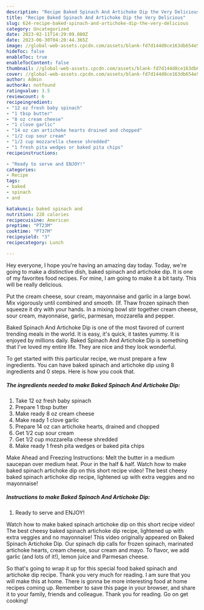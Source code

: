 ```yaml
---
description: "Recipe Baked Spinach And Artichoke Dip the Very Delicious"
title: "Recipe Baked Spinach And Artichoke Dip the Very Delicious"
slug: 624-recipe-baked-spinach-and-artichoke-dip-the-very-delicious
category: Uncategorized
date: 2023-02-11T14:29:09.080Z
date: 2023-06-30T04:20:44.365Z
image: //global-web-assets.cpcdn.com/assets/blank-fd7d144d8ce163db654e5a02c40b08a2775adb7897d16e4062681dc7e1b2800f.png
hideToc: false
enableToc: true
enableTocContent: false
thumbnail: //global-web-assets.cpcdn.com/assets/blank-fd7d144d8ce163db654e5a02c40b08a2775adb7897d16e4062681dc7e1b2800f.png
cover: //global-web-assets.cpcdn.com/assets/blank-fd7d144d8ce163db654e5a02c40b08a2775adb7897d16e4062681dc7e1b2800f.png
author: Admin
authorAv: notfound
ratingvalue: 3.5
reviewcount: 6
recipeingredient:
- "12 oz fresh baby spinach"
- "1 tbsp butter"
- "8 oz cream cheese"
- "1 clove garlic"
- "14 oz can artichoke hearts drained and chopped"
- "1/2 cup sour cream"
- "1/2 cup mozzarella cheese shredded"
- "1 fresh pita wedges or baked pita chips"
recipeinstructions:

- "Ready to serve and ENJOY!"
categories:
- Recipe
tags:
- baked
- spinach
- and

katakunci: baked spinach and 
nutrition: 228 calories
recipecuisine: American
preptime: "PT23M"
cooktime: "PT37M"
recipeyield: "3"
recipecategory: Lunch

---
```



Hey everyone, I hope you're having an amazing day today. Today, we're going to make a distinctive dish, baked spinach and artichoke dip. It is one of my favorites food recipes. For mine, I am going to make it a bit tasty. This will be really delicious.

Put the cream cheese, sour cream, mayonnaise and garlic in a large bowl. Mix vigorously until combined and smooth. (If. Thaw frozen spinach then squeeze it dry with your hands. In a mixing bowl stir together cream cheese, sour cream, mayonnaise, garlic, parmesan, mozzarella and pepper.

Baked Spinach And Artichoke Dip is one of the most favored of current trending meals in the world. It is easy, it's quick, it tastes yummy. It is enjoyed by millions daily. Baked Spinach And Artichoke Dip is something that I've loved my entire life. They are nice and they look wonderful.


To get started with this particular recipe, we must prepare a few ingredients. You can have baked spinach and artichoke dip using 8 ingredients and 0 steps. Here is how you cook that.

<!--inarticleads1-->

##### The ingredients needed to make Baked Spinach And Artichoke Dip:

1. Take 12 oz fresh baby spinach
1. Prepare 1 tbsp butter
1. Make ready 8 oz cream cheese
1. Make ready 1 clove garlic
1. Prepare 14 oz can artichoke hearts, drained and chopped
1. Get 1/2 cup sour cream
1. Get 1/2 cup mozzarella cheese shredded
1. Make ready 1 fresh pita wedges or baked pita chips


Make Ahead and Freezing Instructions: Melt the butter in a medium saucepan over medium heat. Pour in the half &amp; half. Watch how to make baked spinach artichoke dip on this short recipe video! The best cheesy baked spinach artichoke dip recipe, lightened up with extra veggies and no mayonnaise! 

<!--inarticleads2-->

##### Instructions to make Baked Spinach And Artichoke Dip:


1. Ready to serve and ENJOY!

Watch how to make baked spinach artichoke dip on this short recipe video! The best cheesy baked spinach artichoke dip recipe, lightened up with extra veggies and no mayonnaise! This video originally appeared on Baked Spinach Artichoke Dip. Our spinach dip calls for frozen spinach, marinated artichoke hearts, cream cheese, sour cream and mayo. To flavor, we add garlic (and lots of it!), lemon juice and Parmesan cheese. 

So that's going to wrap it up for this special food baked spinach and artichoke dip recipe. Thank you very much for reading. I am sure that you will make this at home. There is gonna be more interesting food at home recipes coming up. Remember to save this page in your browser, and share it to your family, friends and colleague. Thank you for reading. Go on get cooking!

